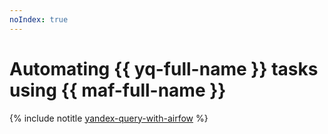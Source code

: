 ```yaml
---
noIndex: true
---
```


# Automating {{ yq-full-name }} tasks using {{ maf-full-name }}

{% include notitle [yandex-query-with-airfow](../../_tutorials/dataplatform/yandex-query-with-airflow.md) %}
